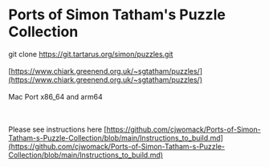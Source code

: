 # Ports of Simon Tatham's Puzzle Collection

git clone https://git.tartarus.org/simon/puzzles.git</br></br>
[https://www.chiark.greenend.org.uk/~sgtatham/puzzles/](https://www.chiark.greenend.org.uk/~sgtatham/puzzles/)</br></br>
Mac Port x86_64 and arm64

</br></br> Please see instructions here [https://github.com/cjwomack/Ports-of-Simon-Tatham-s-Puzzle-Collection/blob/main/Instructions_to_build.md](https://github.com/cjwomack/Ports-of-Simon-Tatham-s-Puzzle-Collection/blob/main/Instructions_to_build.md)
